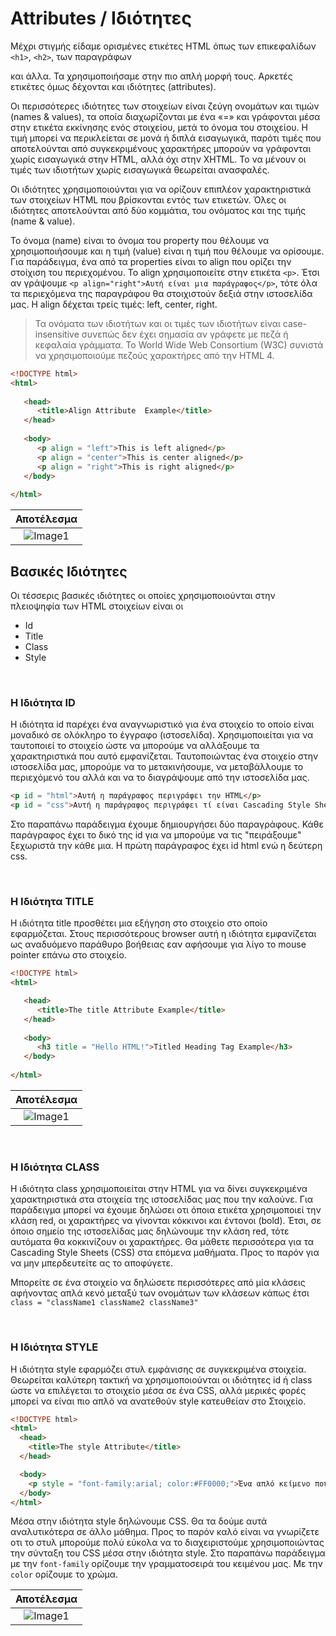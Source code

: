 # Attributes / Ιδιότητες
Μέχρι στιγμής είδαμε ορισμένες ετικέτες HTML όπως των επικεφαλίδων `<h1>`, `<h2>`, των παραγράφων <p> και άλλα. Τα χρησιμοποιήσαμε στην πιο απλή μορφή τους. Αρκετές ετικέτες όμως δέχονται και ιδιότητες (attributes). 

Οι περισσότερες ιδιότητες των στοιχείων είναι ζεύγη ονομάτων και τιμών (names & values), τα οποία διαχωρίζονται με ένα «=» και γράφονται μέσα στην ετικέτα εκκίνησης ενός στοιχείου, μετά το όνομα του στοιχείου. Η τιμή μπορεί να περικλείεται σε μονά ή διπλά εισαγωγικά, παρότι τιμές που αποτελούνται από συγκεκριμένους χαρακτήρες μπορούν να γράφονται χωρίς εισαγωγικά στην HTML, αλλά όχι στην XHTML. Το να μένουν οι τιμές των ιδιοτήτων χωρίς εισαγωγικά θεωρείται ανασφαλές.

Οι ιδιότητες χρησιμοποιούνται για να ορίζουν επιπλέον χαρακτηριστικά των στοιχείων HTML που βρίσκονται εντός των ετικετών. Όλες οι ιδιότητες αποτελούνται από δύο κομμάτια, του ονόματος και της τιμής (name & value).

Το όνομα (name) είναι το όνομα του property που θέλουμε να χρησιμοποιήσουμε και η τιμή (value) είναι η τιμή που θέλουμε να ορίσουμε. Για παράδειγμα, ένα από τα properties είναι το align που ορίζει την στοίχιση του περιεχομένου. Το align χρησιμοποιείτε στην ετικέτα `<p>`. Έτσι αν γράψουμε `<p align="right">Αυτή είναι μια παράγραφος</p>`, τότε όλα τα περιεχόμενα της παραγράφου θα στοιχιστούν δεξιά στην ιστοσελίδα μας. Η align δέχεται τρείς τιμές: left, center, right.

> Τα ονόματα των ιδιοτήτων και οι τιμές των ιδιοτήτων είναι case-insensitive συνεπώς δεν έχει σημασία αν γράφετε με πεζά ή κεφαλαία γράμματα. Το World Wide Web Consortium (W3C) συνιστά να χρησιμοποιούμε πεζούς χαρακτήρες από την HTML 4.

```html
<!DOCTYPE html> 
<html>
 
   <head> 
      <title>Align Attribute  Example</title> 
   </head>
	
   <body> 
      <p align = "left">This is left aligned</p> 
      <p align = "center">This is center aligned</p> 
      <p align = "right">This is right aligned</p> 
   </body>
	
</html>
```


|Αποτέλεσμα|
:-------------------------:|
![Image1](https://openlab.gr/images/html/align.png)|

## Βασικές Ιδιότητες
Οι τέσσερις βασικές ιδιότητες οι οποίες χρησιμοποιούνται στην πλειοψηφία των HTML στοιχείων είναι οι

* Id
* Title
* Class
* Style

<br>

### Η Ιδιότητα ID
Η ιδιότητα id παρέχει ένα αναγνωριστικό για ένα στοιχείο το οποίο είναι μοναδικό σε ολόκληρο το έγγραφο (ιστοσελίδα). Χρησιμοποιείται για να ταυτοποιεί το στοιχείο ώστε να μπορούμε να αλλάξουμε τα χαρακτηριστικά που αυτό εμφανίζεται. Ταυτοποιώντας ένα στοιχείο στην ιστοσελίδα μας, μπορούμε να το μετακινήσουμε, να μεταβάλλουμε το περιεχόμενό του αλλά και να το διαγράψουμε από την ιστοσελίδα μας.

```html
<p id = "html">Αυτή η παράγραφος περιγράφει την HTML</p>
<p id = "css">Αυτή η παράγραφος περιγράφει τί είναι Cascading Style Sheet</p>
```

Στο παραπάνω παράδειγμα έχουμε δημιουργήσει δύο παραγράφους. Κάθε παράγραφος έχει το δικό της id για να μπορούμε να τις "πειράξουμε" ξεχωριστά την κάθε μια. Η πρώτη παράγραφος έχει id html ενώ η δεύτερη css. 

<br>

### Η Ιδιότητα TITLE
Η ιδιότητα title προσθέτει μια εξήγηση στο στοιχείο στο οποίο εφαρμόζεται. Στους περισσότερους browser αυτή η ιδιότητα εμφανίζεται ως αναδυόμενο παράθυρο βοήθειας εαν αφήσουμε για λίγο το mouse pointer επάνω στο στοιχείο.

```html
<!DOCTYPE html>
<html>

   <head>
      <title>The title Attribute Example</title>
   </head>
	
   <body>
      <h3 title = "Hello HTML!">Titled Heading Tag Example</h3>
   </body>
	
</html>
```


|Αποτέλεσμα|
:-------------------------:|
![Image1](https://openlab.gr/images/html/title.png)|


<br>

### Η Ιδιότητα CLASS
Η ιδιότητα class χρησιμοποιείται στην HTML για να δίνει συγκεκριμένα χαρακτηριστικά στα στοιχεία της ιστοσελίδας μας που την καλούνε. Για παράδειγμα μπορεί να έχουμε δηλώσει οτι όποια ετικέτα χρησιμοποιεί την κλάση red, οι χαρακτήρες να γίνονται κόκκινοι και έντονοι (bold). Έτσι, σε όποιο σημείο της ιστοσελίδας μας δηλώνουμε την κλάση red, τότε αυτόματα θα κοκκινίζουν οι χαρακτήρες. Θα μάθετε περισσότερα για τα Cascading Style Sheets (CSS) στα επόμενα μαθήματα. Προς το παρόν για να μην μπερδευτείτε ας το αποφύγετε.

Μπορείτε σε ένα στοιχείο να δηλώσετε περισσότερες από μία κλάσεις αφήνοντας απλά κενό μεταξύ των ονομάτων των κλάσεων κάπως έτσι `class = "className1 className2 className3"`


<br>

### Η Ιδιότητα STYLE
Η ιδιότητα style εφαρμόζει στυλ εμφάνισης σε συγκεκριμένα στοιχεία. Θεωρείται καλύτερη τακτική να χρησιμοποιούνται οι ιδιότητες id ή class ώστε να επιλέγεται το στοιχείο μέσα σε ένα CSS, αλλά μερικές φορές μπορεί να είναι πιο απλό να ανατεθούν style κατευθείαν στο Στοιχείο.

```html
<!DOCTYPE html>
<html>
  <head>
    <title>The style Attribute</title>
  </head>

  <body>
    <p style = "font-family:arial; color:#FF0000;">Ένα απλό κείμενο που χρωματίζεται κόκκινο...</p>
  </body>
</html>
```

Μέσα στην ιδιότητα style δηλώνουμε CSS. Θα τα δούμε αυτά αναλυτικότερα σε άλλο μάθημα. Προς το παρόν καλό είναι να γνωρίζετε οτι το στυλ μπορούμε πολύ εύκολα να το διαχειριστούμε χρησιμοποιώντας την σύνταξη του CSS μέσα στην ιδιότητα style. Στο παραπάνω παράδειγμα με την `font-family` ορίζουμε την γραμματοσειρά του κειμένου μας. Με την `color` ορίζουμε το χρώμα.

|Αποτέλεσμα|
:-------------------------:|
![Image1](https://openlab.gr/images/html/style.png)|

